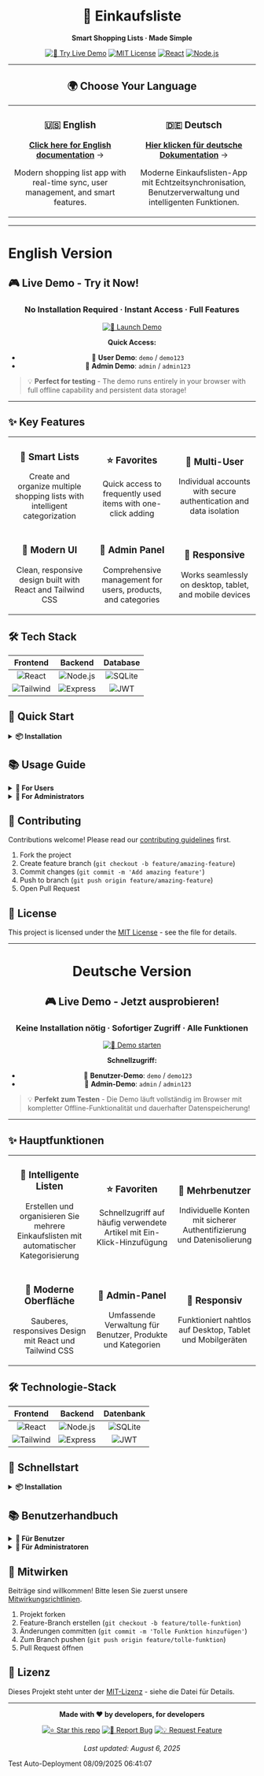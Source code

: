 <div align="center">

# 🛒 Einkaufsliste

**Smart Shopping Lists · Made Simple**

[![🌟 Try Live Demo](https://img.shields.io/badge/🌟_Try_Live_Demo-brightgreen?style=for-the-badge&logo=rocket)](https://ochtii.github.io/einkaufsliste/)
[![MIT License](https://img.shields.io/badge/License-MIT-blue?style=for-the-badge)](LICENSE)
[![React](https://img.shields.io/badge/React-18+-61dafb?style=for-the-badge&logo=react)](https://reactjs.org/)
[![Node.js](https://img.shields.io/badge/Node.js-14+-339933?style=for-the-badge&logo=node.js)](https://nodejs.org/)

---

## 🌍 Choose Your Language

<table>
<tr>
<td align="center" width="50%">

### 🇺🇸 **English**
[**Click here for English documentation**](#english-version) →

Modern shopping list app with real-time sync, user management, and smart features.

</td>
<td align="center" width="50%">

### 🇩🇪 **Deutsch**
[**Hier klicken für deutsche Dokumentation**](#deutsche-version) →

Moderne Einkaufslisten-App mit Echtzeitsynchronisation, Benutzerverwaltung und intelligenten Funktionen.

</td>
</tr>
</table>

---

</div>

# English Version

## 🎮 **Live Demo - Try it Now!**

<div align="center">

### **No Installation Required · Instant Access · Full Features**

[![🚀 Launch Demo](https://img.shields.io/badge/🚀_Launch_Demo-Try_Now-success?style=for-the-badge&logo=external-link)](https://ochtii.github.io/einkaufsliste/)

**Quick Access:**
- 👤 **User Demo**: `demo` / `demo123`
- 🔧 **Admin Demo**: `admin` / `admin123`

</div>

> 💡 **Perfect for testing** - The demo runs entirely in your browser with full offline capability and persistent data storage!

---

## ✨ **Key Features**

<table>
<tr>
<td width="33%" align="center">

### 📝 **Smart Lists**
Create and organize multiple shopping lists with intelligent categorization

</td>
<td width="33%" align="center">

### ⭐ **Favorites**
Quick access to frequently used items with one-click adding

</td>
<td width="33%" align="center">

### 👥 **Multi-User**
Individual accounts with secure authentication and data isolation

</td>
</tr>
<tr>
<td width="33%" align="center">

### 🎨 **Modern UI**
Clean, responsive design built with React and Tailwind CSS

</td>
<td width="33%" align="center">

### 🔧 **Admin Panel**
Comprehensive management for users, products, and categories

</td>
<td width="33%" align="center">

### 📱 **Responsive**
Works seamlessly on desktop, tablet, and mobile devices

</td>
</tr>
</table>

## 🛠️ **Tech Stack**

<div align="center">

**Frontend** | **Backend** | **Database**
:---: | :---: | :---:
![React](https://img.shields.io/badge/React-61dafb?style=for-the-badge&logo=react&logoColor=black) | ![Node.js](https://img.shields.io/badge/Node.js-339933?style=for-the-badge&logo=node.js&logoColor=white) | ![SQLite](https://img.shields.io/badge/SQLite-003b57?style=for-the-badge&logo=sqlite&logoColor=white)
![Tailwind](https://img.shields.io/badge/Tailwind-06b6d4?style=for-the-badge&logo=tailwindcss&logoColor=white) | ![Express](https://img.shields.io/badge/Express-000000?style=for-the-badge&logo=express&logoColor=white) | ![JWT](https://img.shields.io/badge/JWT-000000?style=for-the-badge&logo=jsonwebtokens&logoColor=white)

</div>

## 🚀 **Quick Start**

<details>
<summary><b>📦 Installation</b></summary>

### Prerequisites
- Node.js 14+ 
- npm or yarn

### Setup
```bash
# Clone repository
git clone https://github.com/Ochtii/einkaufsliste.git
cd einkaufsliste

# Backend setup
cd backend && npm install && npm start

# Frontend setup (new terminal)
cd ../frontend && npm install && npm start
```

**🌐 Access:** `http://localhost:3000`

</details>

## 📚 **Usage Guide**

<details>
<summary><b>👤 For Users</b></summary>

1. **Register** your account or use demo credentials
2. **Create lists** for different occasions (groceries, shopping, etc.)
3. **Add items** using smart suggestions and categories
4. **Manage** your lists with edit, delete, and export functions
5. **Use favorites** for quick access to common items

</details>

<details>
<summary><b>🔧 For Administrators</b></summary>

1. **Login** with admin credentials
2. **Manage users** - view and moderate accounts
3. **Product management** - add/edit standard articles
4. **Category management** - customize item categories
5. **System monitoring** - overview of usage and statistics

</details>

## 🤝 **Contributing**

Contributions welcome! Please read our [contributing guidelines](CONTRIBUTING.md) first.

1. Fork the project
2. Create feature branch (`git checkout -b feature/amazing-feature`)
3. Commit changes (`git commit -m 'Add amazing feature'`)
4. Push to branch (`git push origin feature/amazing-feature`)
5. Open Pull Request

## 📄 **License**

This project is licensed under the [MIT License](LICENSE) - see the file for details.

---

<div align="center">

# Deutsche Version

## 🎮 **Live Demo - Jetzt ausprobieren!**

### **Keine Installation nötig · Sofortiger Zugriff · Alle Funktionen**

[![🚀 Demo starten](https://img.shields.io/badge/🚀_Demo_starten-Jetzt_testen-success?style=for-the-badge&logo=external-link)](https://ochtii.github.io/einkaufsliste/)

**Schnellzugriff:**
- 👤 **Benutzer-Demo**: `demo` / `demo123`
- 🔧 **Admin-Demo**: `admin` / `admin123`

</div>

> 💡 **Perfekt zum Testen** - Die Demo läuft vollständig im Browser mit kompletter Offline-Funktionalität und dauerhafter Datenspeicherung!

---

## ✨ **Hauptfunktionen**

<table>
<tr>
<td width="33%" align="center">

### 📝 **Intelligente Listen**
Erstellen und organisieren Sie mehrere Einkaufslisten mit automatischer Kategorisierung

</td>
<td width="33%" align="center">

### ⭐ **Favoriten**
Schnellzugriff auf häufig verwendete Artikel mit Ein-Klick-Hinzufügung

</td>
<td width="33%" align="center">

### 👥 **Mehrbenutzer**
Individuelle Konten mit sicherer Authentifizierung und Datenisolierung

</td>
</tr>
<tr>
<td width="33%" align="center">

### 🎨 **Moderne Oberfläche**
Sauberes, responsives Design mit React und Tailwind CSS

</td>
<td width="33%" align="center">

### 🔧 **Admin-Panel**
Umfassende Verwaltung für Benutzer, Produkte und Kategorien

</td>
<td width="33%" align="center">

### 📱 **Responsiv**
Funktioniert nahtlos auf Desktop, Tablet und Mobilgeräten

</td>
</tr>
</table>

## 🛠️ **Technologie-Stack**

<div align="center">

**Frontend** | **Backend** | **Datenbank**
:---: | :---: | :---:
![React](https://img.shields.io/badge/React-61dafb?style=for-the-badge&logo=react&logoColor=black) | ![Node.js](https://img.shields.io/badge/Node.js-339933?style=for-the-badge&logo=node.js&logoColor=white) | ![SQLite](https://img.shields.io/badge/SQLite-003b57?style=for-the-badge&logo=sqlite&logoColor=white)
![Tailwind](https://img.shields.io/badge/Tailwind-06b6d4?style=for-the-badge&logo=tailwindcss&logoColor=white) | ![Express](https://img.shields.io/badge/Express-000000?style=for-the-badge&logo=express&logoColor=white) | ![JWT](https://img.shields.io/badge/JWT-000000?style=for-the-badge&logo=jsonwebtokens&logoColor=white)

</div>

## 🚀 **Schnellstart**

<details>
<summary><b>📦 Installation</b></summary>

### Voraussetzungen
- Node.js 14+ 
- npm oder yarn

### Einrichtung
```bash
# Repository klonen
git clone https://github.com/Ochtii/einkaufsliste.git
cd einkaufsliste

# Backend einrichten
cd backend && npm install && npm start

# Frontend einrichten (neues Terminal)
cd ../frontend && npm install && npm start
```

**🌐 Zugriff:** `http://localhost:3000`

</details>

## 📚 **Benutzerhandbuch**

<details>
<summary><b>👤 Für Benutzer</b></summary>

1. **Registrieren** Sie Ihr Konto oder nutzen Sie die Demo-Anmeldedaten
2. **Erstellen Sie Listen** für verschiedene Anlässe (Lebensmittel, Shopping, etc.)
3. **Fügen Sie Artikel hinzu** mit intelligenten Vorschlägen und Kategorien
4. **Verwalten Sie** Ihre Listen mit Bearbeiten-, Löschen- und Export-Funktionen
5. **Nutzen Sie Favoriten** für schnellen Zugriff auf häufige Artikel

</details>

<details>
<summary><b>🔧 Für Administratoren</b></summary>

1. **Anmelden** mit Admin-Anmeldedaten
2. **Benutzer verwalten** - Konten anzeigen und moderieren
3. **Produktverwaltung** - Standardartikel hinzufügen/bearbeiten
4. **Kategorienverwaltung** - Artikelkategorien anpassen
5. **Systemüberwachung** - Überblick über Nutzung und Statistiken

</details>

## 🤝 **Mitwirken**

Beiträge sind willkommen! Bitte lesen Sie zuerst unsere [Mitwirkungsrichtlinien](CONTRIBUTING.md).

1. Projekt forken
2. Feature-Branch erstellen (`git checkout -b feature/tolle-funktion`)
3. Änderungen committen (`git commit -m 'Tolle Funktion hinzufügen'`)
4. Zum Branch pushen (`git push origin feature/tolle-funktion`)
5. Pull Request öffnen

## 📄 **Lizenz**

Dieses Projekt steht unter der [MIT-Lizenz](LICENSE) - siehe die Datei für Details.

---

<div align="center">

**Made with ❤️ by developers, for developers**

[![⭐ Star this repo](https://img.shields.io/badge/⭐_Star_this_repo-yellow?style=for-the-badge)](https://github.com/Ochtii/einkaufsliste)
[![🐛 Report Bug](https://img.shields.io/badge/🐛_Report_Bug-red?style=for-the-badge)](https://github.com/Ochtii/einkaufsliste/issues)
[![💡 Request Feature](https://img.shields.io/badge/💡_Request_Feature-blue?style=for-the-badge)](https://github.com/Ochtii/einkaufsliste/issues)

*Last updated: August 6, 2025*

</div>
T e s t   A u t o - D e p l o y m e n t   0 8 / 0 9 / 2 0 2 5   0 6 : 4 1 : 0 7  
 